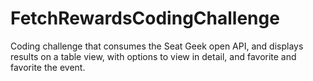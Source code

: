 # FetchRewardsCodingChallenge
Coding challenge that consumes the Seat Geek open API, and displays results on a table view, with options to view in detail, and favorite and favorite the event.

